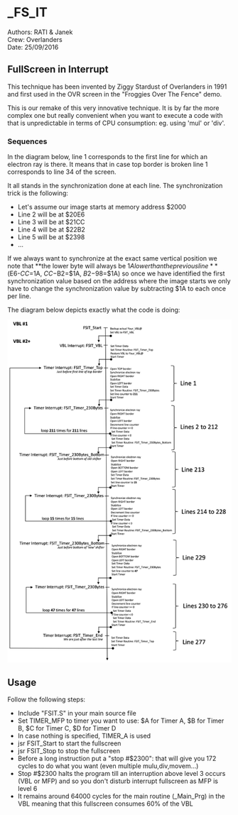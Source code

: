 # \_FS\_IT

Authors: RATI & Janek\
Crew: Overlanders\
Date: 25/09/2016

## FullScreen in Interrupt

This technique has been invented by Ziggy Stardust of Overlanders in 1991 and first used in the OVR screen in the "Froggies Over The Fence" demo.

This is our remake of this very innovative technique. It is by far the more complex one but really convenient when you want to execute a code with that is unpredictable in terms of CPU consumption: eg. using 'mul' or 'div'.

### Sequences

In the diagram below, line 1 corresponds to the first line for which an electron ray is there. It means that in case top border is broken line 1 corresponds to line 34 of the screen.

It all stands in the synchronization done at each line. The synchronization trick is the following:

* Let's assume our image starts at memory address $2000
* Line 2 will be at $20E6
* Line 3 will be at $21CC
* Line 4 will be at $22B2
* Line 5 will be at $2398
* ...

If we always want to synchronize at the exact same vertical position we note that **the lower byte will always be $1A lower than the previous line** ($E6-$CC=$1A, $CC-$B2=$1A, $B2-$98=$1A) so once we have identified the first synchronization value based on the address where the image starts we only have to change the synchronization value by subtracting $1A to each once per line.

The diagram below depicts exactly what the code is doing:

![FSIT.S](../../.gitbook/assets/FSIT.jpg)

## Usage

Follow the following steps:

* Include "FSIT.S" in your main source file
* Set TIMER\_MFP to timer you want to use: $A for Timer A, $B for Timer B, $C for Timer C, $D for Timer D
* In case nothing is specified, TIMER\_A is used
* jsr FSIT\_Start to start the fullscreen
* jsr FSIT\_Stop to stop the fullscreen
* Before a long instruction put a "stop #$2300": that will give you 172 cycles to do what you want (even multiple mulu,div,movem...)
* Stop #$2300 halts the program till an interruption above level 3 occurs (VBL or MFP) and so you don't disturb interrupt fullscreen as MFP is level 6
* It remains around 64000 cycles for the main routine (\_Main\_Prg) in the VBL meaning that this fullscreen consumes 60% of the VBL
